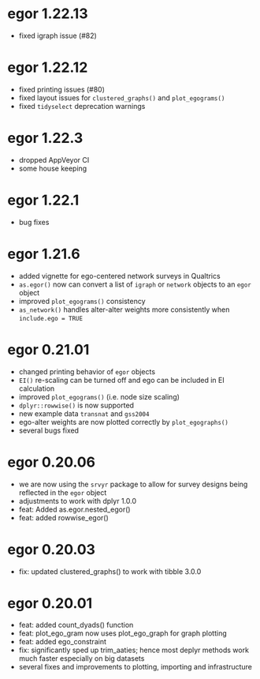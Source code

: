 # egor 1.22.13

- fixed igraph issue (#82)

# egor 1.22.12

- fixed printing issues (#80)
- fixed layout issues for `clustered_graphs()` and `plot_egograms()`
- fixed `tidyselect` deprecation warnings

# egor 1.22.3

- dropped AppVeyor CI
- some house keeping

# egor 1.22.1

- bug fixes

# egor 1.21.6

- added vignette for ego-centered network surveys in Qualtrics
- `as.egor()` now can convert a list of `igraph` or `network` objects to an `egor` object
- improved `plot_egograms()` consistency
- `as_network()` handles alter-alter weights more consistently when `include.ego = TRUE`

# egor 0.21.01

- changed printing behavior of `egor` objects
- `EI()` re-scaling can be turned off and ego can be included in EI calculation
- improved `plot_egograms()` (i.e. node size scaling)
- `dplyr::rowwise()` is now supported
- new example data `transnat` and `gss2004`
- ego-alter weights are now plotted correctly by `plot_egographs()`
- several bugs fixed

# egor 0.20.06

- we are now using the `srvyr` package to allow for survey designs being reflected in the `egor` object
- adjustments to work with dplyr 1.0.0
- feat: Added as.egor.nested_egor()
- feat: added rowwise_egor()

# egor 0.20.03

- fix: updated clustered_graphs() to work with tibble 3.0.0

# egor 0.20.01

- feat: added count_dyads() function
- feat: plot_ego_gram now uses plot_ego_graph for graph plotting
- feat: added ego_constraint
- fix: significantly sped up trim_aaties; hence most deplyr methods work much faster especially on big datasets
- several fixes and improvements to plotting, importing and infrastructure